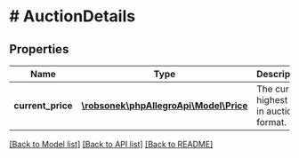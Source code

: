 # # AuctionDetails

## Properties

Name | Type | Description | Notes
------------ | ------------- | ------------- | -------------
**current_price** | [**\robsonek\phpAllegroApi\Model\Price**](Price.md) | The current highest bid in auction format. |

[[Back to Model list]](../../README.md#models) [[Back to API list]](../../README.md#endpoints) [[Back to README]](../../README.md)
